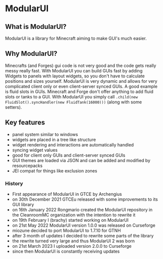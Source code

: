 # ModularUI

## What is ModularUI?
ModularUI is a library for Minecraft aiming to make GUI's much easier.

## Why ModularUI?
Minecrafts (and Forges) gui code is not very good and the code gets really messy really fast. With ModularUI you can build
GUIs fast by adding Widgets to panels with layout widgets, so you don't have to calculate positions and sizes yourself.
ModularUI is very dynamic and allows for very complicated client only or even client-server synced GUIs.
A good example is fluid slots in GUIs. Minecraft and Forge don't offer anything to add fluid slots or tanks to a GUI.
With ModularUI you simply call `.child(new FluidSlot().syncHandler(new FluidTank(16000)))` (along with some setters).

## Key features
- panel system similar to windows
- widgets are placed in a tree like structure
- widget rendering and interactions are automatically handled
- syncing widget values
- good for client only GUIs and client-server synced GUIs
- GUI themes are loaded via JSON and can be added and modified by resourcepacks
- JEI compat for things like exclusion zones

### History
- First appearance of ModularUI in GTCE by Archengius
- on 30th December 2021 GTCEu released with some improvements to its GUI library
- on 16th January 2022 Rongmario created the ModularUI repository in the CleanroomMC organization with the intention to rewrite it
- on 19th February I (brachy) started working on ModularUI
- on 21st May 2022 ModularUI version 1.0.0 was released on Curseforge
- miozune decided to port ModularUI to 1.7.10 for GTNH
- after 3 month of updates I decided to rewrite some parts of the library
- the rewrite turned very large and thus ModularUI 2 was born
- on 21st March 2023 I uploaded version 2.0.0 to Curseforge
- since then ModularUI is constantly receiving updates
